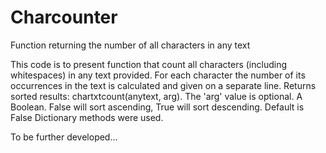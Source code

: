 # Charcounter
Function returning the number of all characters in any text

This code is to present function that count all characters (including whitespaces) in any text provided.
For each character the number of its occurrences in the text is calculated and given on a separate line.
Returns sorted results: chartxtcount(anytext, arg).
The 'arg' value is optional. A Boolean. False will sort ascending, True will sort descending. Default is False
Dictionary methods were used.

To be further developed...
